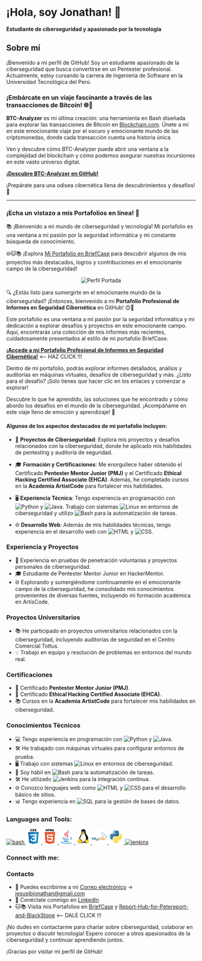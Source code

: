 # ¡Hola, soy Jonathan! 👋

**Estudiante de ciberseguridad y apasionado por la tecnología**

## Sobre mí

¡Bienvenido a mi perfil de GitHub! Soy un estudiante apasionado de la ciberseguridad que busca convertirse en un Pentester profesional. Actualmente, estoy cursando la carrera de Ingenieria de Software en la Universidad Tecnológica del Perú.

### ¡Embárcate en un viaje fascinante a través de las transacciones de Bitcoin! 🌐💼

**BTC-Analyzer** es mi última creación: una herramienta en Bash diseñada para explorar las transacciones de Bitcoin en [Blockchain.com](https://www.blockchain.com). Únete a mí en este emocionante viaje por el oscuro y emocionante mundo de las criptomonedas, donde cada transacción cuenta una historia única.

Ven y descubre cómo BTC-Analyzer puede abrir una ventana a la complejidad del blockchain y cómo podemos asegurar nuestras incursiones en este vasto universo digital.

[**¡Descubre BTC-Analyzer en GitHub!**](https://github.com/jonathanjesus03/BTC-Analyzer)

¡Prepárate para una odisea cibernética llena de descubrimientos y desafíos! 🚀

---

### ¡Echa un vistazo a mis Portafolios en línea! 🚀

📚 ¡Bienvenido a mi mundo de ciberseguridad y tecnología! Mi portafolio es una ventana a mi pasión por la seguridad informática y mi constante búsqueda de conocimiento.

🌐🐱📚 ¡Explora [Mi Portafolio en BriefCase](https://jonathanjesus03.github.io/Briefcase/) para descubrir algunos de mis proyectos más destacados, logros y contribuciones en el emocionante campo de la ciberseguridad!

<p align="center">
  <img src="https://c.wallhere.com/photos/30/24/Linux_Kali_Linux_NetHunter_Kali_Linux-136754.jpg!d" alt="Perfil Portada" width="2400" height="370">
</p>

🔍 ¿Estás listo para sumergirte en el emocionante mundo de la ciberseguridad? ¡Entonces, bienvenido a mi **Portafolio Profesional de Informes en Seguridad Cibernética** en GitHub! 😊🚀

Este portafolio es una ventana a mi pasión por la seguridad informática y mi dedicación a explorar desafíos y proyectos en este emocionante campo. Aquí, encontrarás una colección de mis informes más recientes, cuidadosamente presentados al estilo de mi portafolio BriefCase.

[**¡Accede a mi Portafolio Profesional de Informes en Seguridad Cibernética!**](https://github.com/jonathanjesus03/Report-Hub-for-Petereport-and-Blackstone)   <-- HAZ CLICK !!!

Dentro de mi portafolio, podrás explorar informes detallados, análisis y auditorías en máquinas virtuales, desafíos de ciberseguridad y más. ¿Listo para el desafío? ¡Solo tienes que hacer clic en los enlaces y comenzar a explorar!

Descubre lo que he aprendido, las soluciones que he encontrado y cómo abordo los desafíos en el mundo de la ciberseguridad. ¡Acompáñame en este viaje lleno de emoción y aprendizaje! 🚀

#### Algunos de los aspectos destacados de mi portafolio incluyen:

- 💼 **Proyectos de Ciberseguridad**: Explora mis proyectos y desafíos relacionados con la ciberseguridad, donde he aplicado mis habilidades de pentesting y auditoría de seguridad.

- 🎓 **Formación y Certificaciones**: Me enorgullece haber obtenido el Certificado **Pentester Mentor Junior (PMJ)** y el Certificado **Ethical Hacking Certified Associate (EHCA)**. Además, he completado cursos en la **Academia ArtistCode** para fortalecer mis habilidades.

- 🖥️ **Experiencia Técnica**: Tengo experiencia en programación con ![Python](https://img.shields.io/badge/Python-3776AB?style=for-the-badge&logo=python&logoColor=white) y ![Java](https://img.shields.io/badge/Java-007396?style=for-the-badge&logo=java&logoColor=white). Trabajo con sistemas ![Linux](https://img.shields.io/badge/Linux-FCC624?style=for-the-badge&logo=linux&logoColor=black) en entornos de ciberseguridad y utilizo ![Bash](https://img.shields.io/badge/Bash-4EAA25?style=for-the-badge&logo=gnu-bash&logoColor=white) para la automatización de tareas.

- 🌐 **Desarrollo Web**: Además de mis habilidades técnicas, tengo experiencia en el desarrollo web con ![HTML](https://img.shields.io/badge/HTML-E34F26?style=for-the-badge&logo=html5&logoColor=white) y ![CSS](https://img.shields.io/badge/CSS-1572B6?style=for-the-badge&logo=css3&logoColor=white).

### Experiencia y Proyectos

- 💼 Experiencia en pruebas de penetración voluntarias y proyectos personales de ciberseguridad.
- 🎓 Estudiante de Pentester Mentor Junior en HackerMentor.
- 🌐 Explorando y sumergiéndome continuamente en el emocionante campo de la ciberseguridad, he consolidado mis conocimientos provenientes de diversas fuentes, incluyendo mi formación académica en ArtisCode.

### Proyectos Universitarios

- 📚 He participado en proyectos universitarios relacionados con la ciberseguridad, incluyendo auditorías de seguridad en el Centro Comercial Tottus.
- 💡 Trabajo en equipo y resolución de problemas en entornos del mundo real.

### Certificaciones

- 📜 Certificado **Pentester Mentor Junior (PMJ)**.
- 📜 Certificado **Ethical Hacking Certified Associate (EHCA)**.
- 📚 Cursos en la **Academia ArtistCode** para fortalecer mis habilidades en ciberseguridad.

### Conocimientos Técnicos

- 💻 Tengo experiencia en programación con  ![Python](https://img.shields.io/badge/Python-3776AB?style=for-the-badge&logo=python&logoColor=white)  y  ![Java](https://img.shields.io/badge/Java-007396?style=for-the-badge&logo=java&logoColor=white).
- 🛠️ He trabajado con máquinas virtuales para configurar entornos de prueba.
- 🖥️ Trabajo con sistemas ![Linux](https://img.shields.io/badge/Linux-FCC624?style=for-the-badge&logo=linux&logoColor=black) en entornos de ciberseguridad.
- 🐚 Soy hábil en  ![Bash](https://img.shields.io/badge/Bash-4EAA25?style=for-the-badge&logo=gnu-bash&logoColor=white)  para la automatización de tareas.
- 🛠️ He utilizado  ![Jenkins](https://img.shields.io/badge/Jenkins-D24939?style=for-the-badge&logo=jenkins&logoColor=white)  para la integración continua.
- 🌐 Conozco lenguajes web como  ![HTML](https://img.shields.io/badge/HTML-E34F26?style=for-the-badge&logo=html5&logoColor=white)  y  ![CSS](https://img.shields.io/badge/CSS-1572B6?style=for-the-badge&logo=css3&logoColor=white)  para el desarrollo básico de sitios.
- 📊 Tengo experiencia en  ![SQL](https://img.shields.io/badge/SQL-4479A1?style=for-the-badge&logo=sql&logoColor=white)  para la gestión de bases de datos.

<p align="left">
</p>

<h3 align="left">Languages and Tools:</h3>
<p align="left"> <a href="https://www.gnu.org/software/bash/" target="_blank" rel="noreferrer"> <img src="https://www.vectorlogo.zone/logos/gnu_bash/gnu_bash-icon.svg" alt="bash" width="40" height="40"/> </a> <a href="https://www.w3schools.com/css/" target="_blank" rel="noreferrer"> <img src="https://raw.githubusercontent.com/devicons/devicon/master/icons/css3/css3-original-wordmark.svg" alt="css3" width="40" height="40"/> </a> <a href="https://www.w3.org/html/" target="_blank" rel="noreferrer"> <img src="https://raw.githubusercontent.com/devicons/devicon/master/icons/html5/html5-original-wordmark.svg" alt="html5" width="40" height="40"/> </a> <a href="https://www.java.com" target="_blank" rel="noreferrer"> <img src="https://raw.githubusercontent.com/devicons/devicon/master/icons/java/java-original.svg" alt="java" width="40" height="40"/> </a> <a href="https://www.linux.org/" target="_blank" rel="noreferrer"> <img src="https://raw.githubusercontent.com/devicons/devicon/master/icons/linux/linux-original.svg" alt="linux" width="40" height="40"/> </a> <a href="https://www.mysql.com/" target="_blank" rel="noreferrer"> <img src="https://raw.githubusercontent.com/devicons/devicon/master/icons/mysql/mysql-original-wordmark.svg" alt="mysql" width="40" height="40"/> </a> <a href="https://www.python.org" target="_blank" rel="noreferrer"> <img src="https://raw.githubusercontent.com/devicons/devicon/master/icons/python/python-original.svg" alt="python" width="40" height="40"/> </a> <a href="https://www.jenkins.io" target="_blank" rel="noreferrer"> <img src="https://www.vectorlogo.zone/logos/jenkins/jenkins-icon.svg" alt="jenkins" width="40" height="40"/> </a> </p>


<h3 align="left">Connect with me:</h3>

### Contacto

- 📧 Puedes escribirme a mi [Correo electrónico](jesusjbjonathan@gmail.com) -> jesusjbjonathan@gmail.com
- 🔗 Conéctate conmigo en [LinkedIn](https://www.linkedin.com/in/jonathanj-pen)
- 🐱📚 Visita mis Portafolios en [BriefCase](https://jonathanjesus03.github.io/Briefcase/) y [Report-Hub-for-Petereport-and-BlackStone](https://github.com/jonathanjesus03/Report-Hub-for-Petereport-and-Blackstone)       <-- DALE CLICK !!!

¡No dudes en contactarme para charlar sobre ciberseguridad, colaborar en proyectos o discutir tecnología! Espero conocer a otros apasionados de la ciberseguridad y continuar aprendiendo juntos.

¡Gracias por visitar mi perfil de GitHub!
